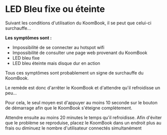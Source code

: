 # LED Bleu fixe ou éteinte
Suivant les conditions d'utilisation du KoomBook, il se peut que celui-ci surchauffe...

**Les symptômes sont :**
- Impossibilité de se connecter au hotspot wifi
- Impossibilité de consulter une page web provenant du KoomBook
- LED bleu fixe
- LED bleu éteinte mais disque dur en action

Tous ces symptômes sont probablement un signe de surchauffe du KoomBook.

Le remède est donc d'arrêter le KoomBook et d'attendre qu'il refroidisse un peu…

Pour cela, le seul moyen est d'appuyer au moins 10 seconde sur le bouton de démarrage afin que le KoomBook s'éteigne complètement.

Attendre ensuite au moins 20 minutes le temps qu'il refroidisse. Afin d'éviter que le problème se reproduise, placez le KoomBook dans un endroit plus au frais ou diminuez le nombre d'utilisateur connectés simultanément
